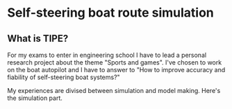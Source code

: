 # Self-steering boat route simulation

## What is TIPE?

For my exams to enter in engineering school I have to lead a personal research project about the theme "Sports and games". I've chosen to work on the boat autopilot and I have to answer to "How to improve accuracy and fiability of self-steering boat systems?"

My experiences are divised between simulation and model making. Here's the simulation part.